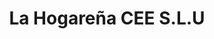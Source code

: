 ---
title: "La Hogareña CEE S.L.U"
url: /las-rozas-de-madrid/la-hogarena-cee-s-l-u/
shop: pastelería
---